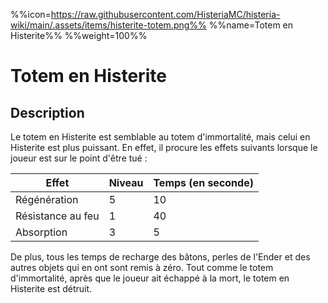 %%icon=https://raw.githubusercontent.com/HisteriaMC/histeria-wiki/main/.assets/items/histerite-totem.png%%
%%name=Totem en Histerite%%
%%weight=100%%

# Totem en Histerite

## Description
Le totem en Histerite est semblable au totem d'immortalité, mais celui en Histerite est plus puissant. En effet, il procure les effets suivants lorsque le joueur est sur le point d'être tué :

| Effet |	Niveau |	Temps (en seconde) |
| --- | --- | --- |
| Régénération |	5 |	10 |
| Résistance au feu |	1 |	40 |
| Absorption |	3 |	5 |

De plus, tous les temps de recharge des bâtons, perles de l'Ender et des autres objets qui en ont sont remis à zéro. Tout comme le totem d'immortalité, après que le joueur ait échappé à la mort, le totem en Histerite est détruit.
